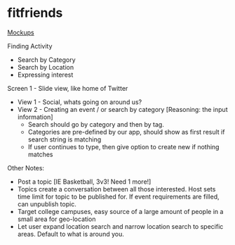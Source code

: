 # fitfriends



[Mockups](https://live.uxpin.com/9b06310d2ae6da1354729ca724263e18ba35b4fe#/pages/17393961)

Finding Activity
- Search by Category
- Search by Location
- Expressing interest

Screen 1 - Slide view, like home of Twitter
- View 1 -  Social, whats going on around us?
- View 2 - Creating an event / or search by category [Reasoning: the input information]
	- Search should go by category and then by tag.
	- Categories are pre-defined by our app, should show as first result if search string is matching
	- If user continues to type, then give option to create new if nothing matches


Other Notes:

- Post a topic [IE Basketball, 3v3! Need 1 more!]
- Topics create a conversation between all those interested. Host sets time limit for topic to be published for. If event requirements are filled, can unpublish topic.
- Target college campuses, easy source of a large amount of people in a small area for geo-location
- Let user expand location search and narrow location search to specific areas. Default to what is around you.


